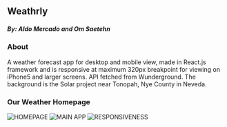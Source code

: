 ## Weathrly
##### By: Aldo Mercado and Om Saetehn

### About
A weather forecast app for desktop and mobile view, made in React.js framework and is responsive at maximum 320px breakpoint for viewing on iPhone5 and larger screens. API fetched from Wunderground. The background is the Solar project near Tonopah, Nye County in Neveda. 

### Our Weather Homepage
![HOMEPAGE](https://github.com/chunktooth/weatherly/blob/master/our-weathrly-homepage.png)
![MAIN APP](https://github.com/chunktooth/weatherly/blob/master/our-weathrly.png)
![RESPONSIVENESS](https://github.com/chunktooth/weatherly/blob/master/our-weathrly%20mobile.png)
